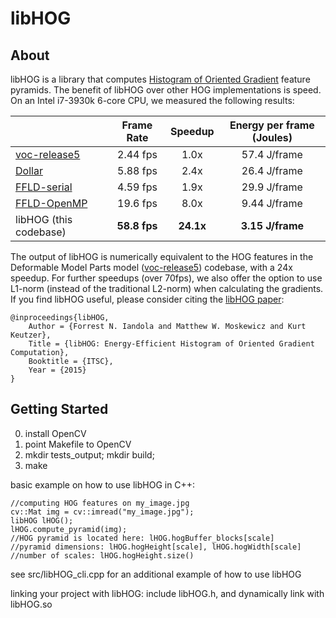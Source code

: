 # libHOG

## About

libHOG is a library that computes [Histogram of Oriented Gradient](https://en.wikipedia.org/wiki/Histogram_of_oriented_gradients) feature pyramids. The benefit of libHOG over other HOG implementations is speed. On an Intel i7-3930k 6-core CPU, we measured the following results:

|                 | Frame Rate  | Speedup | Energy per frame (Joules)|
| :------------- |:-------------:| :-----:| :-----:|
| [voc-release5][1] | 2.44 fps | 1.0x | 57.4 J/frame |
| [Dollar][2]       | 5.88 fps | 2.4x | 26.4 J/frame |
| [FFLD-serial][3] | 4.59 fps | 1.9x | 29.9 J/frame |
| [FFLD-OpenMP][3] | 19.6 fps | 8.0x | 9.44 J/frame | 
| libHOG (this codebase) | **58.8 fps** | **24.1x** | **3.15 J/frame** |

The output of libHOG is numerically equivalent to the HOG features in the Deformable Model Parts model ([voc-release5][1]) codebase, with a 24x speedup. For further speedups (over 70fps), we also offer the option to use L1-norm (instead of the traditional L2-norm) when calculating the gradients. If you find libHOG useful, please consider citing the [libHOG paper](http://forrestiandola.com/publications/libHOG_ITSC15.pdf):

    @inproceedings{libHOG,
        Author = {Forrest N. Iandola and Matthew W. Moskewicz and Kurt Keutzer},
        Title = {libHOG: Energy-Efficient Histogram of Oriented Gradient Computation},
        Booktitle = {ITSC},
        Year = {2015}
    }
## Getting Started

0. install OpenCV
0. point Makefile to OpenCV
0. mkdir tests_output; mkdir build;
0. make

basic example on how to use libHOG in C++:
```
//computing HOG features on my_image.jpg
cv::Mat img = cv::imread("my_image.jpg");
libHOG lHOG();
lHOG.compute_pyramid(img);
//HOG pyramid is located here: lHOG.hogBuffer_blocks[scale]
//pyramid dimensions: lHOG.hogHeight[scale], lHOG.hogWidth[scale]
//number of scales: lHOG.hogHeight.size()

```

see src/libHOG_cli.cpp for an additional example of how to use libHOG
 

linking your project with libHOG:
 include libHOG.h, and dynamically link with libHOG.so 

[1]: https://github.com/rbgirshick/voc-dpm
[2]: https://pdollar.github.io/toolbox/channels/fhog.html
[3]: https://github.com/fanxu/ffld
